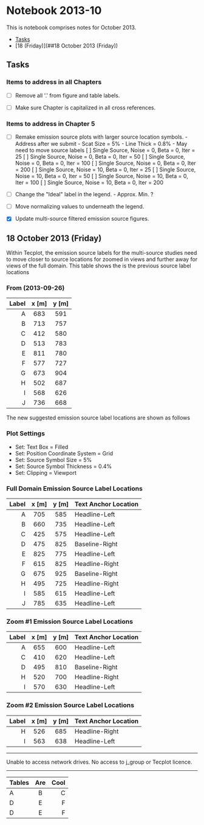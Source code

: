 # Notebook 2013-10

This is notebook comprises notes for October 2013.

- [Tasks](##Tasks)
- [18 (Friday)](##18 October 2013 (Friday))

## Tasks

### Items to address in all Chapters

- [ ] Remove all '.' from figure and table labels.
- [ ] Make sure Chapter is capitalized in all cross references.


### Items to address in Chapter 5

- [ ] Remake emission source plots with larger source location symbols.
      - Address after we submit
      - Scat Size = 5%
      - Line Thick = 0.8%
      - May need to move source labels
      [ ] Single Source, Noise = 0, Beta = 0, Iter = 25
      [ ] Single Source, Noise = 0, Beta = 0, Iter = 50
      [ ] Single Source, Noise = 0, Beta = 0, Iter = 100
      [ ] Single Source, Noise = 0, Beta = 0, Iter = 200
      [ ] Single Source, Noise = 10, Beta = 0, Iter = 25
      [ ] Single Source, Noise = 10, Beta = 0, Iter = 50
      [ ] Single Source, Noise = 10, Beta = 0, Iter = 100
      [ ] Single Source, Noise = 10, Beta = 0, Iter = 200

- [ ] Change the "Ideal" label in the legend.
      - Approx. Min. ?

- [ ] Move normalizing values to underneath the legend.

- [x] Update multi-source filtered emission source figures.


## 18 October 2013 (Friday)

Within Tecplot, the emission source labels for the multi-source studies need to move closer to source locations for zoomed in views and further away for views of the full domain.  This table shows the is the previous source label locations

### From (2013-09-26)

| Label | x [m] | y [m] |
|------:|:-----:|:-----:|
|   A   |  683  |  591  |
|   B   |  713  |  757  |
|   C   |  412  |  580  |
|   D   |  513  |  783  |
|   E   |  811  |  780  |
|   F   |  577  |  727  |
|   G   |  673  |  904  |
|   H   |  502  |  687  |
|   I   |  568  |  626  |
|   J   |  736  |  668  |

The new suggested emission source label locations are shown as follows

### Plot Settings

- Set: Text Box = Filled
- Set: Position Coordinate System = Grid
- Set: Source Symbol Size = 5%
- Set: Source Symbol Thickness = 0.4%
- Set: Clipping = Viewport


### Full Domain Emission Source Label Locations

| Label | x [m] | y [m] | Text Anchor Location |
|------:|:-----:|:-----:|:---------------------|
|   A   |  705  |  585  |    Headline-Left     |
|   B   |  660  |  735  |    Headline-Left     |
|   C   |  425  |  575  |    Headline-Left     |
|   D   |  475  |  825  |    Baseline-Right    |
|   E   |  825  |  775  |    Headline-Left     |
|   F   |  615  |  825  |    Headline-Right    |
|   G   |  675  |  925  |    Baseline-Right    |
|   H   |  495  |  725  |    Headline-Right    |
|   I   |  585  |  615  |    Headline-Left     |
|   J   |  785  |  635  |    Headline-Left     |


### Zoom #1 Emission Source Label Locations

| Label | x [m] | y [m] | Text Anchor Location |
|------:|:-----:|:-----:|:---------------------|
|   A   |  655  |  600  |    Headline-Left     |
|   C   |  410  |  620  |    Headline-Left     |
|   D   |  495  |  810  |    Baseline-Right    |
|   H   |  520  |  700  |    Headline-Right    |
|   I   |  570  |  630  |    Headline-Left     |


### Zoom #2 Emission Source Label Locations

| Label | x [m] | y [m] | Text Anchor Location |
|------:|:-----:|:-----:|:---------------------|
|   H   |  526  |  685  |    Headline-Right    |
|   I   |  563  |  638  |    Headline-Left     |

-------------------------------------------------------------------------------

Unable to access network drives.  No access to j_group or Tecplot licence.


---

| Tables | Are | Cool |
|--------|:---:|-----:|
| A      | B   | C    |
| D      | E   | F    |
| D      | E   | F    |

